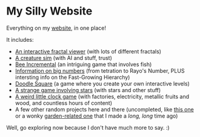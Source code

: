 # My Silly Website
Everything on my [website](https://plasma4.github.io/my-site/), in one place!

It includes:
* [An interactive fractal viewer](https://plasma4.github.io/my-site/fractal.html) (with lots of different fractals)
* [A creature sim](https://plasma4.github.io/my-site/creatures.html) (with AI and stuff, trust)
* [Bee Incremental](https://plasma4.github.io/my-site/bees.html) (an intriguing game that involves fish)
* [Information on big numbers](https://plasma4.github.io/my-site/numbers.html) (from tetration to Rayo's Number, PLUS intersting info on the Fast-Growing Hierarchy)
* [Doodle Square](https://plasma4.github.io/my-site/square.html) (a game where you create your own interactive levels)
* [A strange game involving stars](https://plasma4.github.io/my-site/planet.html) (with stars and other stuff)
* [A weird little clock game](https://plasma4.github.io/my-site/clocks.html) (with factories, electricity, metallic fruits and wood, and countless hours of content)
* A few other random projects here and there (uncompleted, like [this one](https://plasma4.github.io/my-site/power.html) or a wonky [garden-related one](https://plasma4.github.io/my-site/garden.html) that I made a *long, long* time ago)

Well, go exploring now because I don't have much more to say. :)